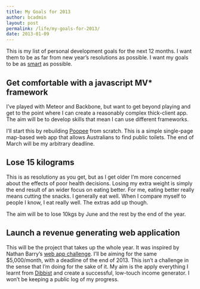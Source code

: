 ```yaml
---
title: My Goals for 2013
author: bcadmin
layout: post
permalink: /life/my-goals-for-2013/
date: 2013-01-09
---
```

This is my list of personal development goals for the next 12 months. I want them to be as far from new year&#8217;s resolutions as possible. I want my goals to be as <a href="http://en.wikipedia.org/wiki/SMART_criteria" target="_blank">smart</a> as possible.

## Get comfortable with a javascript MV* framework

I&#8217;ve played with Meteor and Backbone, but want to get beyond playing and get to the point where I can create a reasonably complex thick-client app. The aim will be to develop skills that mean I can use different frameworks.

I&#8217;ll start this by rebuilding [Poopee][1] from scratch. This is a simple single-page map-based web app that allows Australians to find public toilets. The end of March will be my arbitrary deadline.

## Lose 15 kilograms

This is as resolutiony as you get, but as I get older I&#8217;m more concerned about the effects of poor health decisions. Losing my extra weight is simply the end result of an wider focus on eating better. For me, eating better really means cutting the snacks. I generally eat well. When I compare myself to people I know, I eat really well. The extras add up though.

The aim will be to lose 10kgs by June and the rest by the end of the year.

## Launch a revenue generating web application

This will be the project that takes up the whole year. It was inspired by Nathan Barry&#8217;s <a href="http://nathanbarry.com/starting-web-app-challenge/" target="_blank">web app challenge</a>. I&#8217;ll be aiming for the same $5,000/month, with a deadline of the end of 2013. This isn&#8217;t a challenge in the sense that I&#8217;m doing for the sake of it. My aim is the apply everything I learnt from <a href="https://www.dibbist.com" target="_blank">Dibbist</a> and create a successful, low-touch income generator. I won&#8217;t be keeping a public log of my progress.

 [1]: http://www.poopee.com.au